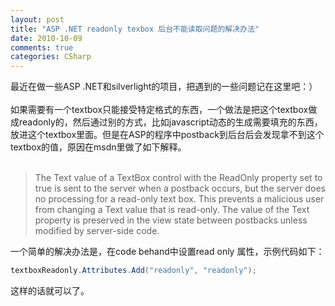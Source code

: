 ```yaml
---
layout: post
title: "ASP .NET readonly texbox 后台不能读取问题的解决办法"
date: 2010-10-09
comments: true
categories: CSharp
---
```

最近在做一些ASP .NET和silverlight的项目，把遇到的一些问题记在这里吧：）<br /><br />如果需要有一个textbox只能接受特定格式的东西，一个做法是把这个textbox做成readonly的，然后通过别的方式，比如javascript动态的生成需要填充的东西，放进这个textbox里面。但是在ASP的程序中postback到后台后会发现拿不到这个textbox的值，原因在msdn里做了如下解释。<br /><br />

> The Text value of a TextBox control with the ReadOnly property set to true
> is sent to the server when a postback occurs, but the server does no
> processing for a read-only text box. This prevents a malicious user from
> changing a Text value that is read-only. The value of the Text property is preserved in the view state between postbacks unless modified by server-side code.

一个简单的解决办法是，在code behand中设置read only 属性，示例代码如下：
```c#
textboxReadonly.Attributes.Add("readonly", "readonly");
```
这样的话就可以了。